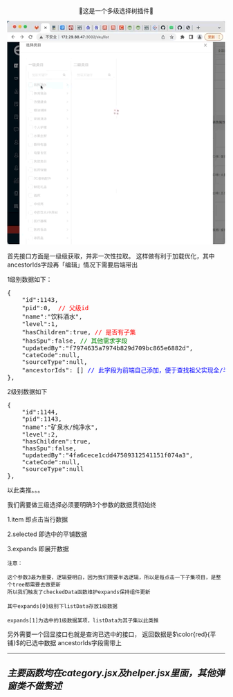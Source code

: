 <!--
 * @Author: lee
 * @Date: 2022-04-02 14:28:13
 * @LastEditTime: 2022-04-07 16:19:51
-->
<p align="center">🌲这是一个多级选择树插件🌲</p>
<div align="center">
    <img src='https://github.com/z496090280/TreeSelect/blob/master/img/1648889432982720%202.gif?raw=true' />
</div>


首先接口方面是一级级获取，并非一次性拉取。
这样做有利于加载优化，其中ancestorIds字段再「编辑」情况下需要后端带出

1级别数据如下：
<pre>
{
    "id":1143, 
    "pid":0,  <span style="color: red">// 父级id</span> 
    "name":"饮料酒水",
    "level":1, 
    "hasChildren":true, <span style="color: red">// 是否有子集</span>
    "hasSpu":false, <span style="color: green">// 其他需求字段</span>
    "updatedBy":"f7974635a7974b829d709bc865e6882d",
    "cateCode":null,
    "sourceType":null,
    "ancestorIds": [] <span style="color: blue">// 此字段为前端自己添加，便于查找祖父实现全/半选，多个祖先</span>
},
</pre>

2级别数据如下
<pre>
{
    "id":1144,
    "pid":1143,
    "name":"矿泉水/纯净水",
    "level":2,
    "hasChildren":true,
    "hasSpu":false,
    "updatedBy":"4fa6cece1cdd47509312541151f074a3",
    "cateCode":null,
    "sourceType":null
},
</pre>
以此类推。。。

我们需要做三级选择必须要明确3个参数的数据贯彻始终

1.item  即点击当行数据

2.selected  即选中的平铺数据

3.expands   即展开数据

    注意：

    这个参数3最为重要，逻辑要明白，因为我们需要半选逻辑，所以是每点击一下子集项目，是整个tree都需要去做更新
    所以我们触发了checkedData函数维护expands保持组件更新

    其中expands[0]级别下listData存放1级数据

    expands[1]为选中的1级数据某项，listData为其子集以此类推
    


另外需要一个回显接口也就是查询已选中的接口，
返回数据是$\color{red}{平铺}$的已选中数据
ancestorIds字段需带上

---
## *主要函数均在category.jsx及helper.jsx里面，其他弹窗类不做赘述*



